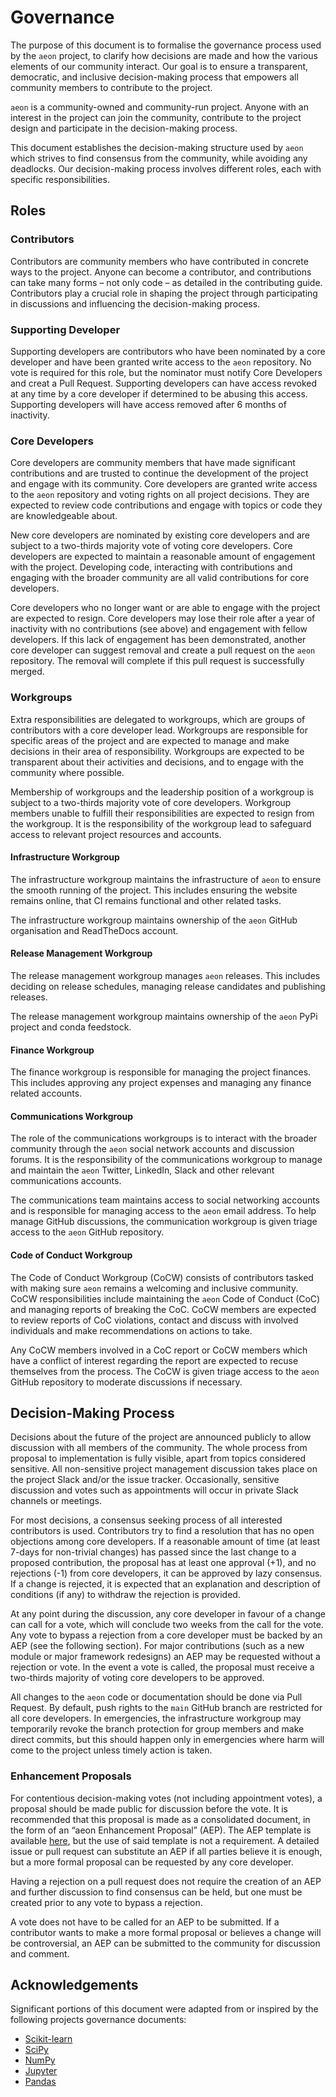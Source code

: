 # Governance

The purpose of this document is to formalise the governance process used by the `aeon`
project, to clarify how decisions are made and how the various elements of our community
interact. Our goal is to ensure a transparent, democratic, and inclusive decision-making
process that empowers all community members to contribute to the project.

`aeon` is a community-owned and community-run project. Anyone with an interest in the
project can join the community, contribute to the project design and participate in the
decision-making process.

This document establishes the decision-making structure used by `aeon` which strives to
find consensus from the community, while avoiding any deadlocks. Our decision-making
process involves different roles, each with specific responsibilities.

## Roles

### Contributors

Contributors are community members who have contributed in concrete ways to the project.
Anyone can become a contributor, and contributions can take many forms – not only code –
as detailed in the contributing guide. Contributors play a crucial role in shaping the
project through participating in discussions and influencing the decision-making
process.

### Supporting Developer

Supporting developers are contributors who have been nominated by a core developer
and have been granted write access to the `aeon` repository. No vote is required for
this role, but the nominator must notify Core Developers and creat a Pull Request.
Supporting developers can have access revoked at any time by a core developer if
determined to be abusing this access. Supporting developers will have access removed
after 6 months of inactivity.

### Core Developers

Core developers are community members that have made significant contributions and are
trusted to continue the development of the project and engage with its community.
Core developers are granted write access to the `aeon` repository and voting rights
on all project decisions. They are expected to review code contributions
and engage with topics or code they are knowledgeable about.

New core developers are nominated by existing core developers and are subject to a
two-thirds majority vote of voting core developers. Core developers are expected to
maintain a reasonable amount of engagement with the project. Developing code,
interacting with contributions and engaging with the broader community are all valid
contributions for core developers.

Core developers who no longer want or are able to engage with the project are expected
to resign. Core developers may lose their role after a year of inactivity with no
contributions (see above) and engagement with fellow developers. If this lack of
engagement has been demonstrated, another core developer can suggest removal and create
a pull request on the `aeon` repository. The removal will complete if this pull request
is successfully merged.

### Workgroups

Extra responsibilities are delegated to workgroups, which are groups of contributors
with a core developer lead. Workgroups are responsible for specific areas of the project
and are expected to manage and make decisions in their area of responsibility.
Workgroups are expected to be transparent about their activities and decisions, and to
engage with the community where possible.

Membership of workgroups and the leadership position of a workgroup is subject to a
two-thirds majority vote of core developers. Workgroup members unable to fulfill their
responsibilities are expected to resign from the workgroup. It is the responsibility of
the workgroup lead to safeguard access to relevant project resources and accounts.

#### Infrastructure Workgroup

The infrastructure workgroup maintains the infrastructure of `aeon` to ensure the
smooth running of the project. This includes ensuring the website remains online, that
CI remains functional and other related tasks.

The infrastructure workgroup maintains ownership of the `aeon` GitHub organisation and
ReadTheDocs account.

#### Release Management Workgroup

The release management workgroup manages `aeon` releases. This includes deciding on
release schedules, managing release candidates and publishing releases.

The release management workgroup maintains ownership of the `aeon` PyPi project and
conda feedstock.

#### Finance Workgroup

The finance workgroup is responsible for managing the project finances. This includes
approving any project expenses and managing any finance related accounts.

#### Communications Workgroup

The role of the communications workgroups is to interact with the broader community
through the `aeon` social network accounts and discussion forums. It is the
responsibility of the communications workgroup to manage and maintain the `aeon`
Twitter, LinkedIn, Slack and other relevant communications accounts.

The communications team maintains access to social networking accounts and is
responsible for managing access to the `aeon` email address. To help manage
GitHub discussions, the communication workgroup is given triage access to the `aeon`
GitHub repository.

#### Code of Conduct Workgroup

The Code of Conduct Workgroup (CoCW) consists of contributors tasked with making sure
`aeon` remains a welcoming and inclusive community. CoCW responsibilities include
maintaining the `aeon` Code of Conduct (CoC) and managing reports of breaking the CoC.
CoCW members are expected to review reports of CoC violations, contact and discuss with
involved individuals and make recommendations on actions to take.

Any CoCW members involved in a CoC report or CoCW members which have a conflict of
interest regarding the report are expected to recuse themselves from the process. The
CoCW is given triage access to the `aeon` GitHub repository to moderate discussions if
necessary.

## Decision-Making Process

Decisions about the future of the project are announced publicly to allow discussion
with all members of the community. The whole process from proposal to implementation
is fully visible, apart from topics considered sensitive. All non-sensitive project
management discussion takes place on the project Slack and/or the issue tracker.
Occasionally, sensitive discussion and votes such as appointments will occur in private
Slack channels or meetings.

For most decisions, a consensus seeking process of all interested contributors is used.
Contributors try to find a resolution that has no open objections among core developers.
If a reasonable amount of time (at least 7-days for non-trivial changes) has passed
since the last change to a proposed contribution, the proposal has at least one approval
(+1), and no rejections (-1) from core developers, it can be approved by lazy consensus.
If a change is rejected, it is expected that an explanation and description of
conditions (if any) to withdraw the rejection is provided.

At any point during the discussion, any core developer in favour of a change can call
for a vote, which will conclude two weeks from the call for the vote. Any vote to
bypass a rejection from a core developer must be backed by an AEP (see the following
section). For major contributions (such as a new module or major framework redesigns)
an AEP may be requested without a rejection or vote. In the event a vote is called,
the proposal must receive a two-thirds majority of voting core developers to be
approved.

All changes to the `aeon` code or documentation should be done via Pull Request.
By default, push rights to the `main` GitHub branch are restricted for all core developers.
In emergencies, the infrastructure workgroup may temporarily revoke the branch
protection for group members and make direct commits, but this should happen only in
emergencies where harm will come to the project unless timely action is taken.

### Enhancement Proposals

For contentious decision-making votes (not including appointment votes), a proposal
should be made public for discussion before the vote. It is recommended that this
proposal is made as a consolidated document, in the form of an “aeon Enhancement
Proposal” (AEP). The AEP template is available
[here](https://github.com/aeon-toolkit/aeon-admin/blob/main/aep/aep_template.md), but
the use of said template is not a requirement. A detailed issue or pull request can
substitute an AEP if all parties believe it is enough, but a more formal proposal
can be requested by any core developer.

Having a rejection on a pull request does not require the creation of an AEP and
further discussion to find consensus can be held, but one must be created prior to any
vote to bypass a rejection.

A vote does not have to be called for an AEP to be submitted. If a contributor wants to
make a more formal proposal or believes a change will be controversial, an AEP can be
submitted to the community for discussion and comment.

## Acknowledgements

Significant portions of this document were adapted from or inspired by the following
projects governance documents:

- [Scikit-learn](https://scikit-learn.org/stable/governance.html)
- [SciPy](https://docs.scipy.org/doc/scipy/dev/governance.html)
- [NumPy](https://numpy.org/doc/stable/dev/governance/governance.html#governance)
- [Jupyter](https://jupyter.org/governance/overview.html)
- [Pandas](https://pandas.pydata.org/about/governance.html)
